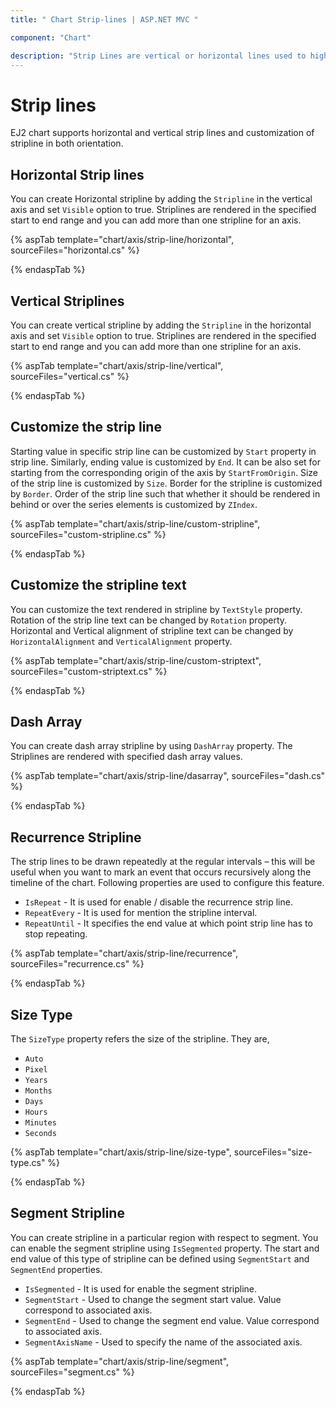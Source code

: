 ```yaml
---
title: " Chart Strip-lines | ASP.NET MVC "

component: "Chart"

description: "Strip Lines are vertical or horizontal lines used to highlight/mark a certain region on the plot area."
---
```


<!-- markdownlint-disable MD036 -->

# Strip lines

<!-- markdownlint-disable MD036 -->

EJ2 chart supports horizontal and vertical strip lines and customization of stripline in both orientation.

## Horizontal Strip lines

You can create Horizontal stripline by adding the `Stripline` in the vertical axis and set `Visible` option to true.
Striplines are rendered in the specified start to end range and you can add more than one stripline for an axis.

{% aspTab template="chart/axis/strip-line/horizontal", sourceFiles="horizontal.cs" %}

{% endaspTab %}

## Vertical Striplines

You can create vertical stripline by adding the `Stripline` in the horizontal axis and set `Visible` option to true.
Striplines are rendered in the specified start to end range and you can add more than one stripline for an axis.

{% aspTab template="chart/axis/strip-line/vertical", sourceFiles="vertical.cs" %}

{% endaspTab %}

## Customize the strip line

Starting value in specific strip line can be customized by `Start` property in strip line. Similarly, ending value
is customized by `End`. It can be also set for starting from the corresponding origin of the axis by `StartFromOrigin`.
Size of the strip line is customized by `Size`. Border for the stripline is customized by `Border`.
Order of the strip line such that whether it should be rendered in behind or over the series elements
is customized by `ZIndex`.

{% aspTab template="chart/axis/strip-line/custom-stripline", sourceFiles="custom-stripline.cs" %}

{% endaspTab %}

## Customize the stripline text

You can customize the text rendered in stripline by `TextStyle` property. Rotation of the strip line text can be changed by `Rotation` property.
Horizontal and Vertical alignment of stripline text can be changed by `HorizontalAlignment` and `VerticalAlignment` property.

{% aspTab template="chart/axis/strip-line/custom-striptext", sourceFiles="custom-striptext.cs" %}

{% endaspTab %}

## Dash Array

You can create dash array stripline by using `DashArray` property. The Striplines are rendered with specified dash array values.

{% aspTab template="chart/axis/strip-line/dasarray", sourceFiles="dash.cs" %}

{% endaspTab %}

## Recurrence Stripline

 The strip lines to be drawn repeatedly at the regular intervals – this will be useful when you want to mark an event that occurs recursively along the timeline of the chart. Following properties are used to configure this feature.

* `IsRepeat`       - It is used for enable / disable the recurrence strip line.
* `RepeatEvery`    - It is used for mention the stripline interval.
* `RepeatUntil`    - It specifies the end value at which point strip line has to stop repeating.

{% aspTab template="chart/axis/strip-line/recurrence", sourceFiles="recurrence.cs" %}

{% endaspTab %}

## Size Type

The `SizeType` property refers the size of the stripline. They are,

* `Auto`
* `Pixel`
* `Years`
* `Months`
* `Days`
* `Hours`
* `Minutes`
* `Seconds`

{% aspTab template="chart/axis/strip-line/size-type", sourceFiles="size-type.cs" %}

{% endaspTab %}

## Segment Stripline

You can create stripline in a particular region with respect to segment. You can enable the segment stripline using `IsSegmented` property. The start and end value of this type of stripline can be defined using `SegmentStart` and `SegmentEnd` properties.

* `IsSegmented`     - It is used for enable the segment stripline.
* `SegmentStart`    - Used to change the segment start value. Value correspond to associated axis.
* `SegmentEnd`      - Used to change the segment end value. Value correspond to associated axis.
* `SegmentAxisName` - Used to specify the name of the associated axis.

{% aspTab template="chart/axis/strip-line/segment", sourceFiles="segment.cs" %}

{% endaspTab %}